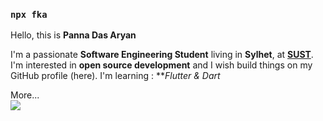 ### `npx fka`


Hello, this is **Panna Das Aryan**

I'm a passionate **Software Engineering Student** living in **Sylhet**, at **[SUST](https://www.sust.edu/)**.
I'm interested in **open source development** and I wish build things on my GitHub profile (here).
I'm learning : ***Flutter & Dart*

  <summary>More...</summary>
  <img src="https://github-readme-stats.vercel.app/api?username=PannaAryan&show_icons=true&count_private=true&theme=dark" />


